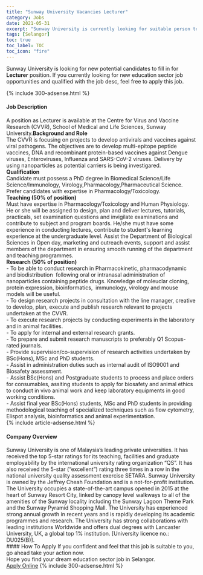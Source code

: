 ```yaml
---
title: "Sunway University Vacancies Lecturer" 
category: Jobs 
date: 2021-05-31 
excerpt: "Sunway University is currently looking for suitable person to fill in the Lecturer which positioned at Selangor" 
tags: [Selangor] 
toc: true 
toc_label: TOC 
toc_icon: "fire" 
--- 
```


<p>Sunway University is looking for new potential candidates to fill in for <b>Lecturer</b> position. If you currently looking for new education sector job opportunities and qualified with the job desc, feel free to apply this job.
</p>{% include 300-adsense.html %} 
<div><div><h4>Job Description</h4></div><div><div><span><div><div>A position as Lecturer is available at the Centre for Virus and Vaccine Research (CVVR), School of Medical and Life Sciences, Sunway University.<strong>Background and Role</strong><div>The CVVR is focusing on projects to develop antivirals and vaccines against viral pathogens. The objectives are to develop multi-epitope peptide vaccines, DNA and recombinant protein-based vaccines against Dengue viruses, Enteroviruses, Influenza and SARS-CoV-2 viruses. Delivery by using nanoparticles as potential carriers is being investigared.</div><div><strong>Qualification</strong></div>Candidate must possess a PhD degree in Biomedical Science/Life Science/Immunology, Virology,Pharmacology,Pharmaceutical Science. Prefer candidates with expertise in Pharmacology/Toxicology.<div><strong>Teaching (50% of position)</strong></div><div>Must have expertise in Pharmacology/Toxicology and Human Physiology. He or she will be assigned to design, plan and deliver lectures, tutorials, practicals, set examination questions and invigilate examinations and contribute to subject and program boards. He/she must have some experience in conducting lectures, contribute to student's learning experience at the undergraduate level. Assist the Department of Biological Sciences in Open day, marketing and outreach events, support and assist members of the department in ensuring smooth running of the department and teaching programmes.</div><strong>Research (50% of position)</strong><div>- To be able to conduct research in Pharmacokinetic, pharmacodynamic and biodistribution&#160; following oral or intranasal administration of nanoparticles containing peptide drugs. Knowledge of moleuclar cloning, protein expression, bioinformatics,&#160; immunology, virology and mouse models will be useful.</div>- To design research projects in consultation with the line manager, creative to develop, plan, execute and publish research relevant to projects undertaken at the CVVR.<div>- To execute research projects by conducting experiments in the laboratory and in animal facilities.</div>- To apply for internal and external research grants.<div>- To prepare and submit research manuscripts to preferably Q1 Scopus-rated journals.</div>- Provide supervision/co-supervision of research activities undertaken by BSc(Hons), MSc and PhD students.<div>- Assist in administration duties such as internal audit of ISO9001 and Biosafety assessment.</div>- Assist BSc(Hons) and Postgraduate students to process and place orders for consumables, assiting students to apply for biosafety and animal ethics to conduct in vivo animal work and keep laboratory equipments in good working conditions.<div>- Assist final year BSc(Hons) students, MSc and PhD students in providing methodological teaching of specialized techniques such as flow cytometry, Elispot analysis, bioinformatics and animal experimentation.</div></div></div></span></div></div></div> 
{% include article-adsense.html %} 
<div><div><h4>Company Overview</h4></div><div><div><span><div><div>
<div>
<div>
			Sunway University is one of Malaysia&#8217;s leading private universities. It has received the top 5-star ratings for its teaching, facilities and graduate employability by the international university rating organization &#8220;QS&#8221;. It has also received the 5-star (&#8220;excellent&#8221;) rating three times in a row in the national university quality assessment exercise SETARA. Sunway University is owned by the Jeffrey Cheah Foundation and is a not-for-profit institution. The University occupies a state-of-the-art campus opened in 2015 at the heart of Sunway Resort City, linked by canopy level walkways to all of the amenities of the Sunway locality including the Sunway Lagoon Theme Park and the Sunway Pyramid Shopping Mall. The University has experienced strong annual growth in recent years and is rapidly developing its academic programmes and research. The University has strong collaborations with leading institutions Worldwide and offers dual degrees with Lancaster University, UK, a global top 1% institution. [University licence no.: DU025(B)].</div>
</div>
</div></div></span></div></div></div> 
#### How To Apply 
If you confident and feel that this job is suitable to you, go ahead take your action now. <br/> 
Hope you find your dream education sector job in Selangor. <br/> 
<a href="https://www.jobstreet.com.my/en/job/lecturer-4578796?jobId=jobstreet-my-job-4578796" class="btn btn--info" target="_blank" rel="nofollow noopenner">Apply Online</a> 
{% include 300-adsense.html %} 